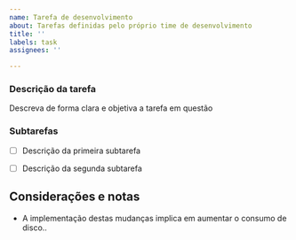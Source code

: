 ```yaml
---
name: Tarefa de desenvolvimento
about: Tarefas definidas pelo próprio time de desenvolvimento
title: ''
labels: task
assignees: ''

---
```


### Descrição da tarefa
Descreva de forma clara e objetiva a tarefa em questão

### Subtarefas

- [ ] Descrição da primeira subtarefa
- [ ] Descrição da segunda subtarefa


## Considerações e notas

* A implementação destas mudanças implica em aumentar o consumo de disco..
